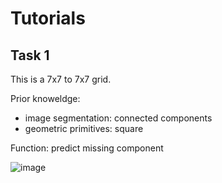 # Tutorials 

## Task 1

This is a 7x7 to 7x7 grid.

Prior knoweldge:

* image segmentation: connected components
* geometric primitives: square

Function: predict missing component

![image](https://github.com/priamai/arc/assets/57333254/84428706-1396-4ac4-8e61-10411efa4a38)

